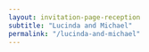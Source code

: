 ```yaml
---
layout: invitation-page-reception
subtitle: "Lucinda and Michael"
permalink: "/lucinda-and-michael"
---
```

        